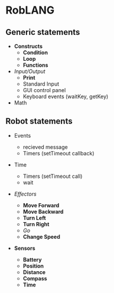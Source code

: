 # RobLANG

## Generic statements

- **Constructs**
	- **Condition**
	- **Loop**
	- **Functions**
- *Input/Output*
	- **Print**
	- Standard Input
	- GUI control panel
	- Keyboard events (waitKey, getKey)
- Math

## Robot statements

- Events
	- recieved message
	- Timers (setTimeout callback)
- Time
	- Timers (setTimeout call)
	- wait

- *Effectors*
	- **Move Forward**
	- **Move Backward**
	- **Turn Left**
	- **Turn Right**
	- *Go*
	- **Change Speed**
- **Sensors**
	- **Battery**
	- **Position**
	- **Distance**
	- **Compass**
	- **Time**



